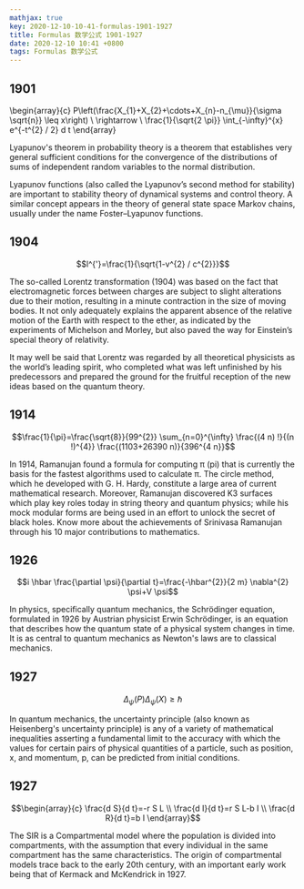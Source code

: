 ```yaml
---
mathjax: true
key: 2020-12-10-10-41-formulas-1901-1927
title: Formulas 数学公式 1901-1927
date: 2020-12-10 10:41 +0800
tags: Formulas 数学公式
---
```


## 1901

\begin{array}{c}
P\left(\frac{X_{1}+X_{2}+\cdots+X_{n}-n_{\mu}}{\sigma \sqrt{n}} \leq x\right) \\
\rightarrow \\
\frac{1}{\sqrt{2 \pi}} \int_{-\infty}^{x} e^{-t^{2} / 2} d t
\end{array}

Lyapunov's theorem in probability theory is a theorem that establishes very general sufficient conditions for the convergence of the distributions of sums of independent random variables to the normal distribution.

 Lyapunov functions (also called the Lyapunov’s second method for stability) are important to stability theory of dynamical systems and control theory. A similar concept appears in the theory of general state space Markov chains, usually under the name Foster–Lyapunov functions.

## 1904

$$l^{'}=\frac{1}{\sqrt{1-v^{2} / c^{2}}}$$

The so-called Lorentz transformation (1904) was based on the fact that electromagnetic forces between charges are subject to slight alterations due to their motion, resulting in a minute contraction in the size of moving bodies. It not only adequately explains the apparent absence of the relative motion of the Earth with respect to the ether, as indicated by the experiments of Michelson and Morley, but also paved the way for Einstein’s special theory of relativity.

It may well be said that Lorentz was regarded by all theoretical physicists as the world’s leading spirit, who completed what was left unfinished by his predecessors and prepared the ground for the fruitful reception of the new ideas based on the quantum theory.

## 1914

$$\frac{1}{\pi}=\frac{\sqrt{8}}{99^{2}} \sum_{n=0}^{\infty} \frac{(4 n) !}{(n !)^{4}} \frac{(1103+26390 n)}{396^{4 n}}$$

In 1914, Ramanujan found a formula for computing π (pi) that is currently the basis for the fastest algorithms used to calculate π. The circle method, which he developed with G. H. Hardy, constitute a large area of current mathematical research. Moreover, Ramanujan discovered K3 surfaces which play key roles today in string theory and quantum physics; while his mock modular forms are being used in an effort to unlock the secret of black holes. Know more about the achievements of Srinivasa Ramanujan through his 10 major contributions to mathematics.

## 1926

$$i \hbar \frac{\partial \psi}{\partial t}=\frac{-\hbar^{2}}{2 m} \nabla^{2} \psi+V \psi$$

In physics, specifically quantum mechanics, the Schrödinger equation, formulated in 1926 by Austrian physicist Erwin Schrödinger, is an equation that describes how the quantum state of a physical system changes in time. It is as central to quantum mechanics as Newton's laws are to classical mechanics.

## 1927

$$\Delta_{\psi}(P) \Delta_{\psi}(X) \geq \hbar$$

In quantum mechanics, the uncertainty principle (also known as Heisenberg's uncertainty principle) is any of a variety of mathematical inequalities asserting a fundamental limit to the accuracy with which the values for certain pairs of physical quantities of a particle, such as position, x, and momentum, p, can be predicted from initial conditions.

## 1927

$$\begin{array}{c}
\frac{d S}{d t}=-r S L \\
\frac{d I}{d t}=r S L-b I \\
\frac{d R}{d t}=b I
\end{array}$$

The SIR is a Compartmental model where the population is divided into compartments, with the assumption that every individual in the same compartment has the same characteristics. The origin of compartmental models trace back to the early 20th century, with an important early work being that of Kermack and McKendrick in 1927.

<!--more-->
